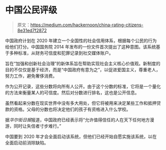 # 中国公民评级

> 原文：<https://medium.com/hackernoon/china-rating-citizens-8e31ed7f2872>

中国政府计划在 2020 年建立一个全国性的社会信用体系，根据每个公民的行为给他们打分。中国国务院 2014 年发布的一份文件首次提出了这种意图。该系统基于多种标准，从财务可信度和犯罪记录到社交媒体账户。

旨在“加强和创新社会治理”的新体系旨在帮助实现社会主义核心价值观。新制度的目的不仅仅是基于经济，而是“中国政府有意为之”，以促进爱国主义，尊重老人，努力工作，避免奢侈消费。

作为公开记录，这些分数将向所有人公开。由于这个分数的标准，它将是一个量化的方法来衡量某人的可信度。然后对分数进行排名，这也是公开信息。

虽然看起来分数在现实世界中没有多大用处，但它将被用来决定某些工作和抵押贷款的资格。父母的分数也将决定他们的孩子有资格进入什么学校。

据*华尔街日报*报道，中国政府已经表示将“允许值得信任的人在天下任何地方漫游，同时让失信者寸步难行。”

中国要到 2020 年才会全面启动该系统，但他们已经开始自愿实施该系统，以在全面启动前消除缺陷。